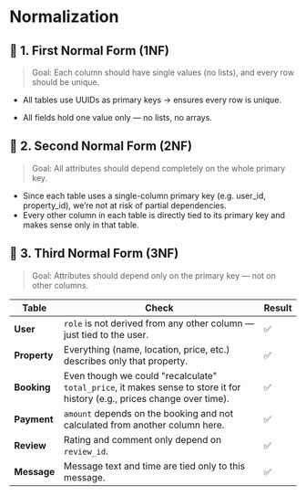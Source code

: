 # Normalization
## 🔹 1. First Normal Form (1NF)
> Goal: Each column should have single values (no lists), and every row should be unique.

* All tables use UUIDs as primary keys → ensures every row is unique.

* All fields hold one value only — no lists, no arrays.


## 🔹 2. Second Normal Form (2NF)
> Goal: All attributes should depend completely on the whole primary key.

* Since each table uses a single-column primary key (e.g. user_id, property_id), we’re not at risk of partial dependencies.
* Every other column in each table is directly tied to its primary key and makes sense only in that table.

## 🔹 3. Third Normal Form (3NF)
> Goal: Attributes should depend only on the primary key — not on other columns.

| Table        | Check                                                                                                                     | Result |
| ------------ | ------------------------------------------------------------------------------------------------------------------------- | ------ |
| **User**     | `role` is not derived from any other column — just tied to the user.                                                      |  ✅  |
| **Property** | Everything (name, location, price, etc.) describes only that property.                                                    |  ✅  |
| **Booking**  | Even though we could "recalculate" `total_price`, it makes sense to store it for history (e.g., prices change over time). |  ✅  |
| **Payment**  | `amount` depends on the booking and not calculated from another column here.                                              |  ✅   |
| **Review**   | Rating and comment only depend on `review_id`.                                                                            |  ✅   |
| **Message**  | Message text and time are tied only to this message.                                                                      |  ✅   |
